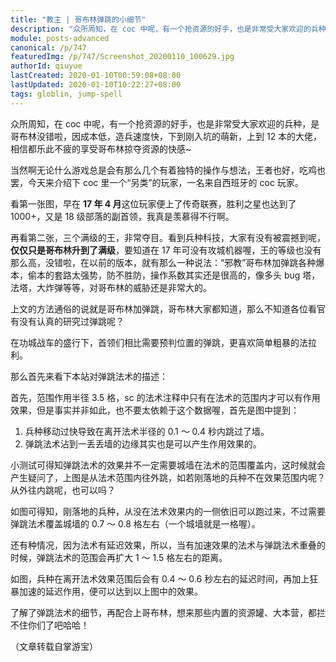 ```yaml
---
title: "教主 | 哥布林弹跳的小细节"
description: "众所周知，在 coc 中呢，有一个抢资源的好手，也是非常受大家欢迎的兵种，是哥布林没错啦，因成本低，造兵速度快，下到刚入坑的萌新，上到 12 本的大佬，相信都乐此不疲的享受哥布林掠夺资源的快感~ 当然啊无论什么游戏总是会有那么几个有着独特的操作与想法，王者也好，吃鸡也罢……"
module: posts-advanced
canonical: /p/747
featuredImg: /p/747/Screenshot_20200110_100629.jpg
authorId: qiuyue
lastCreated: 2020-01-10T00:59:08+08:00
lastUpdated: 2020-01-10T10:22:27+08:00
tags: globlin, jump-spell
---
```


众所周知，在 coc 中呢，有一个抢资源的好手，也是非常受大家欢迎的兵种，是哥布林没错啦，因成本低，造兵速度快，下到刚入坑的萌新，上到 12 本的大佬，相信都乐此不疲的享受哥布林掠夺资源的快感~

当然啊无论什么游戏总是会有那么几个有着独特的操作与想法，王者也好，吃鸡也罢，今天来介绍下 coc 里一个“另类”的玩家，一名来自西班牙的 coc 玩家。

<Pic src="/p/747/a21w3_pGU.jpg" width="1279" height="719" alt="" maxWidth="620px" :lazyLoading="false" />
<Pic src="/p/747/Screenshot_20200110_100629.jpg" width="620" height="350" alt="" :lazyLoading="false" />

看第一张图，早在 **17 年 4 月**这位玩家便上了传奇联赛，胜利之星也达到了 1000+，又是 18 级部落的副首领，我真是羡慕得不行啊。

再看第二张，三个满级的王，非常夺目。看到兵种科技，大家有没有被震撼到呢，**仅仅只是哥布林升到了满级**，要知道在 17 年可没有攻城机器喔，王的等级也没有那么高，没错啦，在以前的版本，就有那么一种说法：“邪教”哥布林加弹跳各种爆本，偷本的套路太强势，防不胜防，操作系数其实还是很高的，像多头 bug 塔，法塔，大炸弹等等，对哥布林的威胁还是非常大的。

上文的方法通俗的说就是哥布林加弹跳，哥布林大家都知道，那么不知道各位看官有没有认真的研究过弹跳呢？

在功城战车的盛行下，首领们相比需要预判位置的弹跳，更喜欢简单粗暴的法拉利。

那么首先来看下本站对弹跳法术的描述：

<Pic src="/p/747/559IfzPc.png" width="357" height="370" alt="" :convertWebp="false" />

首先，范围作用半径 3.5 格，sc 的法术注释中只有在法术的范围内才可以有作用效果，但是事实并非如此，也不要太依赖于这个数据喔，首先是图中提到：

1. 兵种移动过快导致在离开法术半径的 0.1 ～ 0.4 秒内跳过了墙。
2. 弹跳法术沾到一丢丢墙的边缘其实也是可以产生作用效果的。

<Pic src="/p/747/03ffBS1Wn.gif" width="632" height="436" alt="" maxWidth="500px" />

小测试可得知弹跳法术的效果并不一定需要城墙在法术的范围覆盖内，这时候就会产生疑问了，上图是从法术范围内往外跳，如若刚落地的兵种不在效果范围内呢？从外往内跳呢，也可以吗？

<Pic src="/p/747/64b9wuMV8.gif" width="703" height="521" alt="" maxWidth="500px" />

如图可得知，刚落地的兵种，从没在法术效果内的一侧依旧可以跑过来，不过需要弹跳法术覆盖城墙的 0.7 ～ 0.8 格左右（一个城墙就是一格喔）。

还有种情况，因为法术有延迟效果，所以，当有加速效果的法术与弹跳法术重叠的时候，弹跳法术的范围会再扩大 1 ～ 1.5 格左右的距离。

<Pic src="/p/747/6e2a0gCH6.gif" width="755" height="494" alt="" maxWidth="500px" />

如图，兵种在离开法术效果范围后会有 0.4 ～ 0.6 秒左右的延迟时间，再加上狂暴加速的延迟作用，便可以达到以上图中的效果。

了解了弹跳法术的细节，再配合上哥布林，想来那些内置的资源罐、大本营，都拦不住你们了吧哈哈！

（文章转载自掌游宝）